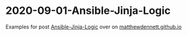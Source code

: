 # 2020-09-01-Ansible-Jinja-Logic

Examples for post [Ansible-Jinja-Logic](https://matthewdennett.github.io/2020/09/01/Ansible-Jinja-Logic/) over on [matthewdennett.github.io](https://matthewdennett.github.io/)
